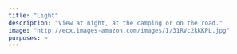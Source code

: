 ```yaml
---
title: "Light"
description: "View at night, at the camping or on the road."
image: "http://ecx.images-amazon.com/images/I/31RVc2kKKPL.jpg"
purposes: ~
---
```

